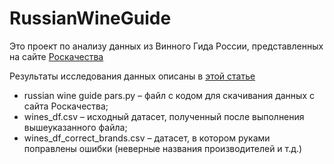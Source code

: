 # RussianWineGuide
Это проект по анализу данных из Винного Гида России, представленных на сайте [Роскачества](https://rskrf.ru/tags/vinnyy-gid/)

Результаты исследования данных описаны в [этой статье](https://habr.com/ru/post/546250/)

* russian wine guide pars.py – файл с кодом для скачивания данных с сайта Роскачества;
* wines_df.csv – исходный датасет, полученный после выполнения вышеуказанного файла;
* wines_df_correct_brands.csv – датасет, в котором руками поправлены ошибки (неверные названия производителей и т.д.)
